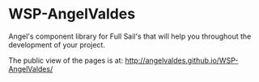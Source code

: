 # WSP-AngelValdes
Angel's component library for Full Sail's  that will help you throughout the development of your project.

The public view of the pages is at: http://angelvaldes.github.io/WSP-AngelValdes/
